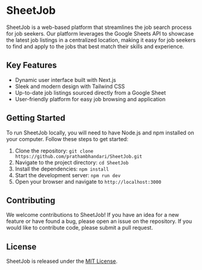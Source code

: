 # SheetJob

SheetJob is a web-based platform that streamlines the job search process for job seekers. Our platform leverages the Google Sheets API to showcase the latest job listings in a centralized location, making it easy for job seekers to find and apply to the jobs that best match their skills and experience.

## Key Features

- Dynamic user interface built with Next.js
- Sleek and modern design with Tailwind CSS
- Up-to-date job listings sourced directly from a Google Sheet
- User-friendly platform for easy job browsing and application

## Getting Started

To run SheetJob locally, you will need to have Node.js and npm installed on your computer. Follow these steps to get started:

1. Clone the repository: `git clone https://github.com/prathambhandari/SheetJob.git`
2. Navigate to the project directory: `cd SheetJob`
3. Install the dependencies: `npm install`
4. Start the development server: `npm run dev`
5. Open your browser and navigate to `http://localhost:3000`

## Contributing

We welcome contributions to SheetJob! If you have an idea for a new feature or have found a bug, please open an issue on the repository. If you would like to contribute code, please submit a pull request.

## License

SheetJob is released under the [MIT License](https://opensource.org/licenses/MIT).
